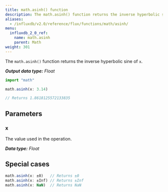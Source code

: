 ```yaml
---
title: math.asinh() function
description: The math.asinh() function returns the inverse hyperbolic sine of `x`.
aliases:
  - /influxdb/v2.0/reference/flux/functions/math/asinh/
menu:
  influxdb_2_0_ref:
    name: math.asinh
    parent: Math
weight: 301
---
```


The `math.asinh()` function returns the inverse hyperbolic sine of `x`.

_**Output data type:** Float_

```js
import "math"

math.asinh(x: 3.14)

// Returns 1.8618125572133835
```

## Parameters

### x
The value used in the operation.

_**Data type:** Float_

## Special cases
```js
math.asinh(x: ±0)   // Returns ±0
math.asinh(x: ±Inf) // Returns ±Inf
math.asinh(x: NaN)  // Returns NaN
```
